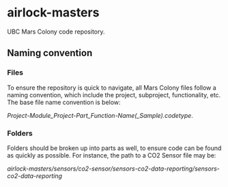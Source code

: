 # airlock-masters
UBC Mars Colony code repository.

## Naming convention

### Files
To ensure the repository is quick to navigate, all Mars Colony files follow a naming convention, which include the project, subproject, functionality, etc. The base file name convention is below:

*Project-Module_Project-Part_Function-Name(_Sample).codetype*.

### Folders
Folders should be broken up into parts as well, to ensure code can be found as quickly as possible. For instance, the path to a CO2 Sensor file may be:

*airlock-masters/sensors/co2-sensor/sensors-co2-data-reporting/sensors-co2-data-reporting*
